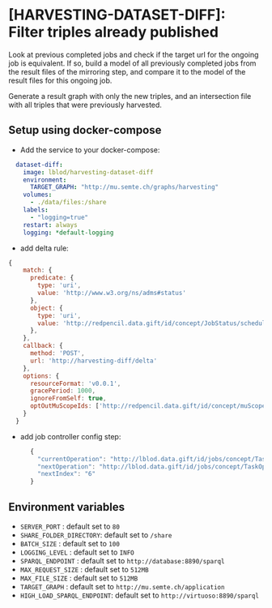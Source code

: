 # [HARVESTING-DATASET-DIFF]: Filter triples already published

Look at previous completed jobs and check if the target url for the ongoing job is equivalent.
If so, build a model of all previously completed jobs from the result files of the mirroring step,
and compare it to the model of the result files for this ongoing job.

Generate a result graph with only the new triples, and an intersection file with all  triples that were
previously harvested. 


## Setup using docker-compose

- Add the service to your docker-compose:

```yml
  dataset-diff:
    image: lblod/harvesting-dataset-diff
    environment:
      TARGET_GRAPH: "http://mu.semte.ch/graphs/harvesting"
    volumes:
      - ./data/files:/share
    labels:
      - "logging=true"
    restart: always
    logging: *default-logging

```

- add delta rule:

```js
{
    match: {
      predicate: {
        type: 'uri',
        value: 'http://www.w3.org/ns/adms#status'
      },
      object: {
        type: 'uri',
        value: 'http://redpencil.data.gift/id/concept/JobStatus/scheduled'
      },
    },
    callback: {
      method: 'POST',
      url: 'http://harvesting-diff/delta'
    },
    options: {
      resourceFormat: 'v0.0.1',
      gracePeriod: 1000,
      ignoreFromSelf: true,
      optOutMuScopeIds: ['http://redpencil.data.gift/id/concept/muScope/deltas/initialSync']
    }
  }
```

- add job controller config step:


```js
      {
        "currentOperation": "http://lblod.data.gift/id/jobs/concept/TaskOperation/diff",
        "nextOperation": "http://lblod.data.gift/id/jobs/concept/TaskOperation/publishHarvestedTriples",
        "nextIndex": "6"
      }

```

## Environment variables

- `SERVER_PORT` : default set to `80`
- `SHARE_FOLDER_DIRECTORY`: default set to `/share`
- `BATCH_SIZE` : default set to `100`
- `LOGGING_LEVEL` : default set to `INFO`
- `SPARQL_ENDPOINT` : default set to `http://database:8890/sparql`
- `MAX_REQUEST_SIZE` : default set to `512MB`
- `MAX_FILE_SIZE` : default set to `512MB`
- `TARGET_GRAPH` : default set to `http://mu.semte.ch/application`
- `HIGH_LOAD_SPARQL_ENDPOINT`:  default set to `http://virtuoso:8890/sparql`
